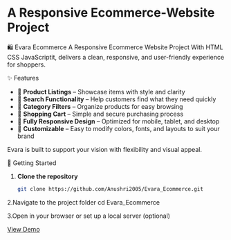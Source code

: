 # A Responsive Ecommerce-Website Project
🛍️ Evara Ecommerce
A Responsive Ecommerce Website Project With HTML CSS JavaScriptit, delivers a clean, responsive, and user-friendly experience for shoppers.

✨ Features

- 🛒 **Product Listings** – Showcase items with style and clarity  
- 🔎 **Search Functionality** – Help customers find what they need quickly  
- 📂 **Category Filters** – Organize products for easy browsing  
- 🧺 **Shopping Cart** – Simple and secure purchasing process  
- 📱 **Fully Responsive Design** – Optimized for mobile, tablet, and desktop  
- 🎨 **Customizable** – Easy to modify colors, fonts, and layouts to suit your brand

Evara is built to support your vision with flexibility and visual appeal.

🚀 Getting Started

1. **Clone the repository**  
   ```bash
   git clone https://github.com/Anushri2005/Evara_Ecommerce.git
2.Navigate to the project folder
  cd Evara_Ecommerce
  
3.Open in your browser or set up a local server (optional)

[View Demo](https://billalben.github.io/evara-ecommerce/)
